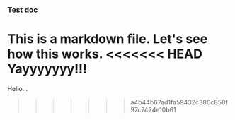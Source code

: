 ### Test doc
This is a markdown file.
Let's see how this works.
<<<<<<< HEAD
Yayyyyyyy!!!
=======
Hello...
>>>>>>> a4b44b67ad1fa59432c380c858f97c7424e10b61
